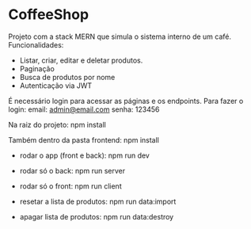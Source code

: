 # CoffeeShop
Projeto com a stack MERN que simula o sistema interno de um café.
Funcionalidades:
- Listar, criar, editar e deletar produtos.
- Paginação
- Busca de produtos por nome
- Autenticação via JWT

É necessário login para acessar as páginas e os endpoints.
Para fazer o login:
email: admin@email.com
senha: 123456

Na raiz do projeto:
npm install

Também dentro da pasta frontend:
npm install

- rodar o app (front e back):
npm run dev

- rodar só o back:
npm run server

- rodar só o front:
npm run client

- resetar a lista de produtos:
npm run data:import

- apagar lista de produtos:
npm run data:destroy
